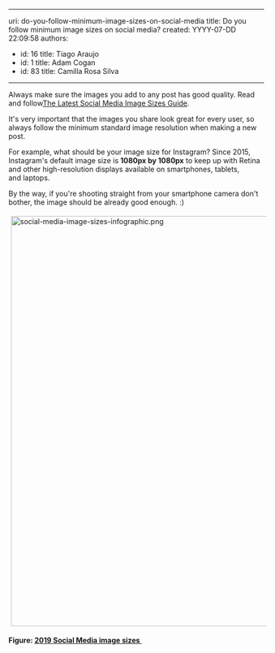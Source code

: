 

---
uri: do-you-follow-minimum-image-sizes-on-social-media
title: Do you follow minimum image sizes on social media?
created: YYYY-07-DD 22:09:58
authors:
  - id: 16
    title: Tiago Araujo
  - id: 1
    title: Adam Cogan
  - id: 83
    title: Camilla Rosa Silva
---




<span class='intro'> <p>​​​Always make sure the images you add to any&#160;post has good quality. Read and follow​ 
   <a href="https&#58;//www.brandwatch.com/blog/social-media-image-sizes-guide/">The Latest Social Media Image Sizes&#160;Guide</a>.<br></p> </span>

<p>It's very important that the images you share look great for every user, so always follow the minimum&#160;standard image resolution when making a new post.&#160;</p><p>For example, what should be your​ image size for Instagram? Since 2015, Instagram's default&#160;image size&#160;is&#160;<strong>1080px by 1080px</strong>&#160;to keep up with Retina and other high-resolution displays available on smartphones, tablets, and&#160;laptops.​<br></p><p>By the way, if you're shooting straight from your smartphone camera don't bother, the image should be already good enough. &#58;)</p><dl class="ssw15-rteElement-ImageArea"><img src="/SiteAssets/image-size-instagram/social-media-image-sizes-infographic.png" alt="social-media-image-sizes-infographic.png" style="margin&#58;5px;width&#58;808px;" /></dl><dl class="ssw15-rteElement-ImageArea"><strong>Figure&#58;&#160;​​</strong><strong><a href="https&#58;//www.vieodesign.com/blog/social-media-image-sizes-dimensions/">2019 Social Media image sizes&#160;</a><br></strong></dl>


